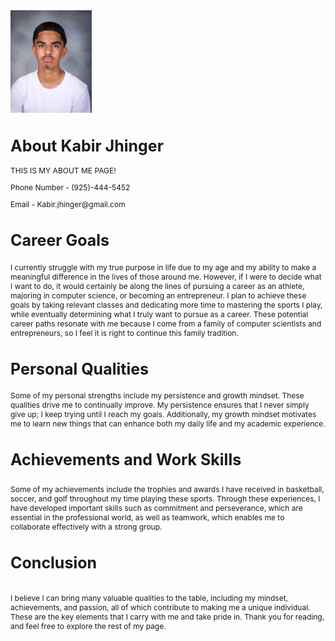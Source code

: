 <!DOCTYPE html>
<html lang="en">
<head>
    <meta charset="UTF-8">
    <meta name="viewport" content="width=device-width, initial-scale=1.0">
    <title>Kabir Jhinger</title>
</head>
<img src="Screenshot 2024-10-18 094346.png"
<div>
<h1 style="font-size:25px">About Kabir Jhinger</h1>
<p style="font-size:12px">THIS IS MY ABOUT ME PAGE!</body>
<div>
<p style="font-size:12px">Phone Number - (925)-444-5452</body>
<div>
<p style="font-size:12px">Email - Kabir.jhinger@gmail.com</body>
<div>
<h2 style="font-size:25px">Career Goals</h2>
<div>
<p style="font-size:12px">I currently struggle with my true purpose in life due to my age and my ability to make a meaningful difference in the lives of those around me. However, if I were to decide what I want to do, it would certainly be along the lines of pursuing a career as an athlete, majoring in computer science, or becoming an entrepreneur. I plan to achieve these goals by taking relevant classes and dedicating more time to mastering the sports I play, while eventually determining what I truly want to pursue as a career. These potential career paths resonate with me because I come from a family of computer scientists and entrepreneurs, so I feel it is right to continue this family tradition.</p>
<h2 style="font-size:25px">Personal Qualities</h2>
</div>
<p style="font-size:12px">Some of my personal strengths include my persistence and growth mindset. These qualities drive me to continually improve. My persistence ensures that I never simply give up; I keep trying until I reach my goals. Additionally, my growth mindset motivates me to learn new things that can enhance both my daily life and my academic experience.</p>
</div>
<h3 style="font-size:25px">Achievements and Work Skills</h3>
</div>
<p style="font-size:12px">Some of my achievements include the trophies and awards I have received in basketball, soccer, and golf throughout my time playing these sports. Through these experiences, I have developed important skills such as commitment and perseverance, which are essential in the professional world, as well as teamwork, which enables me to collaborate effectively with a strong group.</p>
</div>
<h4 style="font-size:25px">Conclusion</h4>
</div>
<p style="font-size:12px">I believe I can bring many valuable qualities to the table, including my mindset, achievements, and passion, all of which contribute to making me a unique individual. These are the key elements that I carry with me and take pride in. Thank you for reading, and feel free to explore the rest of my page.</p>
